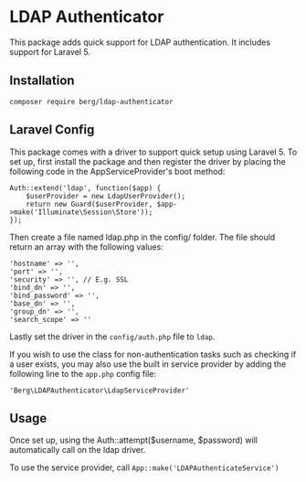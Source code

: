 LDAP Authenticator
================
This package adds quick support for LDAP authentication. It includes support for Laravel 5.

Installation
------------
`composer require berg/ldap-authenticator`

Laravel Config
---------------------
This package comes with a driver to support quick setup using Laravel 5. To set up, first install the package and then register the driver by placing the following code in the AppServiceProvider's boot method:

    Auth::extend('ldap', function($app) {
        $userProvider = new LdapUserProvider();
        return new Guard($userProvider, $app->make('Illuminate\Session\Store'));
    });

Then create a file named ldap.php in the config/ folder. The file should return an array with the following values:

    'hostname' => '',
    'port' => '',
    'security' => '', // E.g. SSL
    'bind_dn' => '',
    'bind_password' => '',
    'base_dn' => '',
    'group_dn' => '',
    'search_scope' => ''

Lastly set the driver in the `config/auth.php` file to `ldap`.

If you wish to use the class for non-authentication tasks such as checking if a user exists, you may also use the built in service provider by adding the following line to the `app.php` config file:

    'Berg\LDAPAuthenticator\LdapServiceProvider'

Usage
---------------------
Once set up, using the Auth::attempt($username, $password) will automatically call on the ldap driver.

To use the service provider, call `App::make('LDAPAuthenticateService')`
